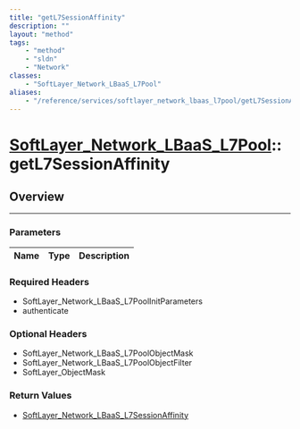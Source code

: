 ```yaml
---
title: "getL7SessionAffinity"
description: ""
layout: "method"
tags:
    - "method"
    - "sldn"
    - "Network"
classes:
    - "SoftLayer_Network_LBaaS_L7Pool"
aliases:
    - "/reference/services/softlayer_network_lbaas_l7pool/getL7SessionAffinity"
---
```

# [SoftLayer_Network_LBaaS_L7Pool](/reference/services/SoftLayer_Network_LBaaS_L7Pool)::getL7SessionAffinity





## Overview 


-----

### Parameters 
|Name | Type | Description |
| --- | --- | --- |


### Required Headers
* SoftLayer_Network_LBaaS_L7PoolInitParameters
* authenticate


### Optional Headers
* SoftLayer_Network_LBaaS_L7PoolObjectMask
* SoftLayer_Network_LBaaS_L7PoolObjectFilter
* SoftLayer_ObjectMask

### Return Values
* <a href='/reference/datatypes/SoftLayer_Network_LBaaS_L7SessionAffinity'>SoftLayer_Network_LBaaS_L7SessionAffinity </a>




